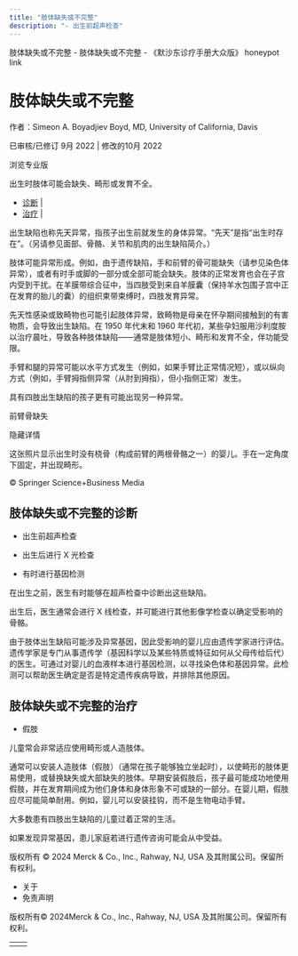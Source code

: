 ```yaml
---
title: "肢体缺失或不完整"
description: "- 出生前超声检查"
---
```


﻿肢体缺失或不完整 \- 肢体缺失或不完整 \- 《默沙东诊疗手册大众版》 honeypot link

# 肢体缺失或不完整

作者：Simeon A. Boyadjiev Boyd, MD, University of California, Davis

已审核/已修订 9月 2022 \| 修改的10月 2022

浏览专业版

出生时肢体可能会缺失、畸形或发育不全。

- [诊断](#诊断_v71478815_zh) \|
- [治疗](#治疗_v48472800_zh) \|

出生缺陷也称先天异常，指孩子出生前就发生的身体异常。“先天”是指“出生时存在”。（另请参见面部、骨骼、关节和肌肉的出生缺陷简介。）

肢体可能异常形成。例如，由于遗传缺陷，手和前臂的骨可能缺失（请参见染色体异常），或者有时手或脚的一部分或全部可能会缺失。肢体的正常发育也会在子宫内受到干扰。在羊膜带综合征中，当四肢受到来自羊膜囊（保持羊水包围子宫中正在发育的胎儿的囊）的组织束带束缚时，四肢发育异常。

先天性感染或致畸物也可能引起肢体异常，致畸物是母亲在怀孕期间接触到的有害物质，会导致出生缺陷。在 1950 年代末和 1960 年代初，某些孕妇服用沙利度胺以治疗晨吐，导致各种肢体缺陷——通常是肢体短小、畸形和发育不全，伴功能受限。

手臂和腿的异常可能以水平方式发生（例如，如果手臂比正常情况短），或以纵向方式（例如，手臂拇指侧异常（从肘到拇指），但小指侧正常）发生。

具有四肢出生缺陷的孩子更有可能出现另一种异常。

前臂骨缺失



隐藏详情

这张照片显示出生时没有桡骨（构成前臂的两根骨骼之一）的婴儿。手在一定角度下固定，并出现畸形。

© Springer Science+Business Media

## 肢体缺失或不完整的诊断

- 出生前超声检查

- 出生后进行 X 光检查

- 有时进行基因检测


在出生之前，医生有时能够在超声检查中诊断出这些缺陷。

出生后，医生通常会进行 X 线检查，并可能进行其他影像学检查以确定受影响的骨骼。

由于肢体出生缺陷可能涉及异常基因，因此受影响的婴儿应由遗传学家进行评估。遗传学家是专门从事遗传学（基因科学以及某些特质或特征如何从父母传给后代）的医生。可通过对婴儿的血液样本进行基因检测，以寻找染色体和基因异常。此检测可以帮助医生确定是否是特定遗传疾病导致，并排除其他原因。

## 肢体缺失或不完整的治疗

- 假肢


儿童常会非常适应使用畸形或人造肢体。

通常可以安装人造肢体（假肢）（通常在孩子能够独立坐起时），以使畸形的肢体更易使用，或替换缺失或大部缺失的肢体。早期安装假肢后，孩子最可能成功地使用假肢，并在发育期间成为他们身体和身体形象不可或缺的一部分。在婴儿期，假肢应尽可能简单耐用。例如，婴儿可以安装挂钩，而不是生物电动手臂。

大多数患有四肢出生缺陷的儿童过着正常的生活。

如果发现异常基因，患儿家庭若进行遗传咨询可能会从中受益。



版权所有 © 2024
Merck & Co., Inc., Rahway, NJ, USA 及其附属公司。保留所有权利。

- 关于
- 免责声明

版权所有© 2024Merck & Co., Inc., Rahway, NJ, USA 及其附属公司。保留所有权利。

|     |     |
| --- | --- |
|  |  |